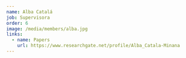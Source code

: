 ```yaml
---
name: Alba Catalá
job: Supervisora
order: 6
image: /media/members/alba.jpg
links:
  - name: Papers
    url: https://www.researchgate.net/profile/Alba_Catala-Minana
---
```

